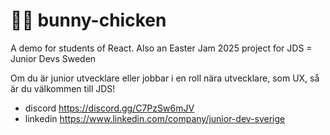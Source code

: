 # 🐰🐥 bunny-chicken

A demo for students of React. Also an Easter Jam 2025 project for JDS = Junior Devs Sweden

Om du är junior utvecklare eller jobbar i en roll nära utvecklare, som UX, så är du välkommen till JDS!

-  discord https://discord.gg/C7PzSw6mJV
-  linkedin https://www.linkedin.com/company/junior-dev-sverige
